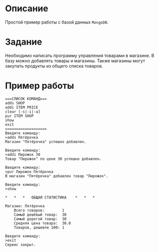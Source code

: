 # Описание

Простой пример работы с базой данных `MongoDB`. 

# Задание

Необходимо написать программу управления товарами в магазине. В базу можно добавлять товары и магазины. Также магазины могут закупать продукты из общего списка товаров.

# Пример работы

    ===СПИСОК КОМАНД===
	adds SHOP
	addi ITEM PRICE
	clear [-s|-i|-a]
	pur ITEM SHOP
	show
	exit
    ===================
    Введите команду:
    >adds Пятёрочка
    Магазин "Пятёрочка" успешно добавлен.
  
    Введите команду:
    >addi Пирожок 30
    Товар "Пирожок" по цене 30 успешно добавлен.
    
    Введите команду:
    >pur Пирожок Пятёрочка
    В магазин "Пятёрочка" добавлен товар "Пирожок".
    
    Введите команду:
    >show
    
    *	*	*	ОБЩАЯ СТАТИСТИКА	*	*	*
    
    Магазин: Пятёрочка
    	Всего товаров:        1
    	Самый дешёвый товар:  30
    	Самый дорогой товар:  30
    	Средняя цена товара:  30.0
    	Товаров, дешевле 100: 1
    
    Введите команду:
    >exit
    Сервис закрыт.